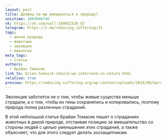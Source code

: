 ```yaml
---
layout: post
title: Должны ли мы вмешиваться в природу?
unixtime: 1603048746
vk: https://vk.com/wall-199052526_67
telegram: https://t.me/reducing_suffering/31
tags:
  - дикая_природа
  - животные
  - эволюция
  - биология
meta_tags:
  - статьи
authors:
  - Брайан Томасик
link_to: brian-tomasik-should-we-intervene-in-nature.html
relative: true
preview: https://reducing-suffering.org/wp-content/uploads/2014/09/Garden_orb_weaver05.jpg
---
```

Эволюция заботится не о том, чтобы живые существа меньше страдали, а о том, чтобы их гены сохранялись и копировались, поэтому природа полна различных страданий. 

В этой небольшой статье Брайан Томасик пишет о страданиях животных в дикой природе, отстаивая позицию за вмешательство со стороны людей с целью уменьшения этих страданий, а также объясняет, что для этого следует делать зоозащитникам.